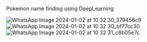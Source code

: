 Pokemon name finding using DeepLearning


![WhatsApp Image 2024-01-02 at 10 32 30_379456c9](https://github.com/SivaPrakash8825/ImageClassificationforpokemon/assets/114502494/0b493c40-c881-46f0-b9a1-495b996a9958)
![WhatsApp Image 2024-01-02 at 10 32 30_bf77cc30](https://github.com/SivaPrakash8825/ImageClassificationforpokemon/assets/114502494/f0b9c50e-f438-4b45-a69b-dc7aa2280d0f)
![WhatsApp Image 2024-01-02 at 10 32 31_c8b05e7c](https://github.com/SivaPrakash8825/ImageClassificationforpokemon/assets/114502494/bd1a51f1-4b27-4ccd-ad4d-add07e4990d4)
